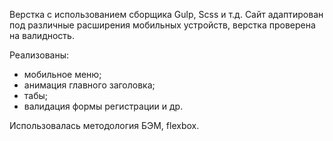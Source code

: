 Верстка с использованием сборщика Gulp, Scss и т.д.
Сайт адаптирован под различные расширения мобильных устройств, верстка проверена на валидность.

Реализованы:
- мобильное меню;
- анимация главного заголовка;
- табы;
- валидация формы регистрации и др.

Использовалась методология БЭМ, flexbox.

